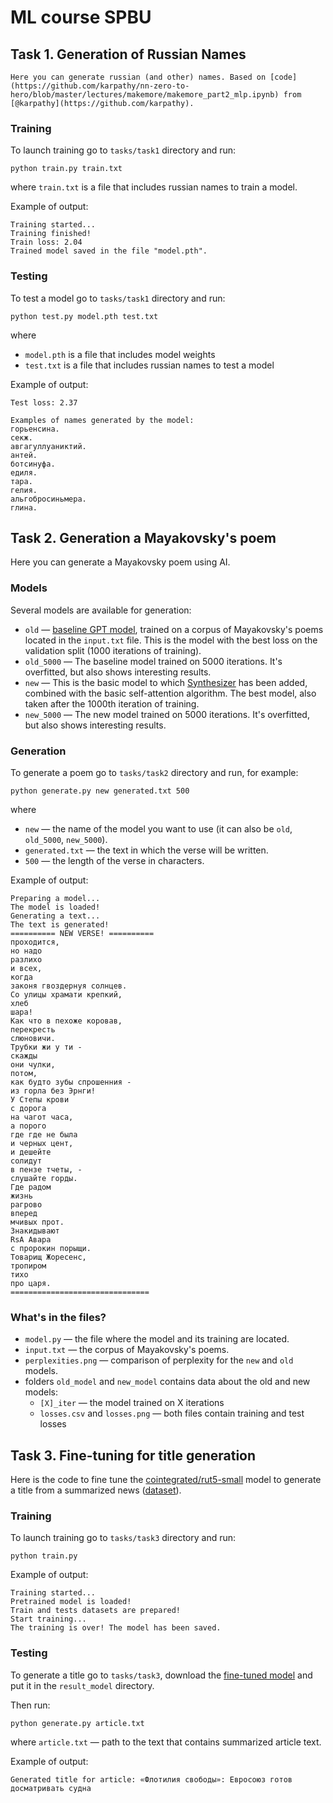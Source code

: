 # ML course SPBU

## Task 1. Generation of Russian Names

    Here you can generate russian (and other) names. Based on [code](https://github.com/karpathy/nn-zero-to-hero/blob/master/lectures/makemore/makemore_part2_mlp.ipynb) from [@karpathy](https://github.com/karpathy).

### Training
To launch training go to `tasks/task1` directory and run:
```commandline
python train.py train.txt
```
where `train.txt` is a file that includes russian names to train a model.

Example of output:
```
Training started...
Training finished!
Train loss: 2.04
Trained model saved in the file "model.pth".
```

### Testing
To test a model go to `tasks/task1` directory and run:
```commandline
python test.py model.pth test.txt
```
where
* `model.pth` is a file that includes model weights
* `test.txt` is a file that includes russian names to test a model

Example of output:
```
Test loss: 2.37

Examples of names generated by the model:
горьенсина.
секж.
авгагуллуаниктий.
антей.
ботсинуфа.
едиля.
тара.
гелия.
альгобросиньмера.
глина.
```

## Task 2. Generation a Mayakovsky's poem

Here you can generate a Mayakovsky poem using AI.

### Models
Several models are available for generation:
* `old` — [baseline GPT model](https://github.com/karpathy/ng-video-lecture/blob/master/gpt.py), trained on a corpus of Mayakovsky's poems located in the `input.txt` file. This is the model with the best loss on the validation split (1000 iterations of training).
* `old_5000` — The baseline model trained on 5000 iterations. It's overfitted, but also shows interesting results.
* `new` — This is the basic model to which [Synthesizer](https://arxiv.org/pdf/2005.00743.pdf) has been added, combined with the basic self-attention algorithm. The best model, also taken after the 1000th iteration of training.
* `new_5000` — The new model trained on 5000 iterations. It's overfitted, but also shows interesting results.

### Generation
To generate a poem go to `tasks/task2` directory and run, for example:
```commandline
python generate.py new generated.txt 500
```
where
* `new` — the name of the model you want to use (it can also be `old`, `old_5000`, `new_5000`).
* `generated.txt` — the text in which the verse will be written.
* `500` — the length of the verse in characters.

Example of output:
```
Preparing a model...
The model is loaded!
Generating a text...
The text is generated!
========== NEW VERSE! ==========
проходится,
но надо
разлихо
и всех,
когда
законя гвоздернуя солнцев.
Со улицы храмати крепкий,
хлеб
шара!
Как что в пехоже коровав,
перекресть
слюновичи.
Трубки жи у ти -
скажды
они чулки,
потом,
как будто зубы спрошенния -
из горла без Эрнги!
У Степы крови
с дорога
на чагот часа,
а порого
где где не была
и черных цент,
и дешейте
солидут
в пензе тчеты, -
слушайте горды.
Где радом
жизнь
рагрово
вперед
мчивых прот.
Знакидывают
RsA Aвара
с пророкин порыщи.
Товарищ Жоресенс,
тропиром
тихо
про царя.
===============================
```

### What's in the files?

* `model.py` — the file where the model and its training are located.
* `input.txt` — the corpus of Mayakovsky's poems.
* `perplexities.png` — сomparison of perplexity for the `new` and `old` models.
* folders `old_model` and `new_model` contains data about the old and new models:
  * `[X]_iter` — the model trained on X iterations
  * `losses.csv` and `losses.png` — both files contain training and test losses

## Task 3. Fine-tuning for title generation

Here is the code to fine tune the [cointegrated/rut5-small](https://huggingface.co/cointegrated/rut5-small) model to generate a title from a summarized news ([dataset](https://huggingface.co/datasets/IlyaGusev/gazeta)). 

### Training

To launch training go to `tasks/task3` directory and run:
```commandline
python train.py
```

Example of output:
```
Training started...
Pretrained model is loaded!
Train and tests datasets are prepared!
Start training...
The training is over! The model has been saved.
```

### Testing

To generate a title go to `tasks/task3`, download the [fine-tuned model](https://drive.google.com/drive/folders/1ZfBynb55OgDeez_mIh3EHVkt9z7b0IhF?usp=sharing) and put it in the `result_model` directory. 

Then run:
```commandline
python generate.py article.txt
```

where `article.txt` — path to the text that contains summarized article text.

Example of output:
```
Generated title for article: «Флотилия свободы»: Евросоюз готов досматривать судна
```